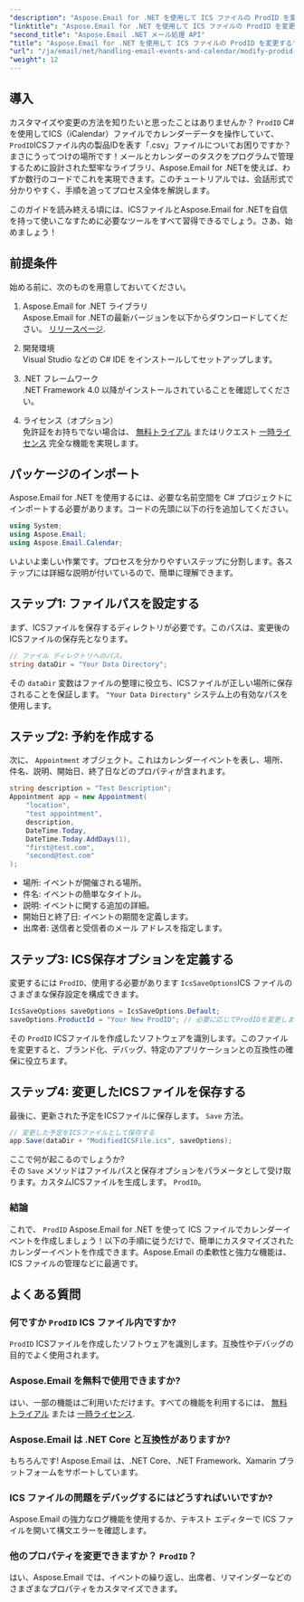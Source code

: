 ```yaml
---
"description": "Aspose.Email for .NET を使用して ICS ファイルの ProdID を変更する方法を学びましょう。シームレスなカレンダー管理を実現するためのコード、ヒント、FAQ を交えたステップバイステップのチュートリアルです。"
"linktitle": "Aspose.Email for .NET を使用して ICS ファイルの ProdID を変更する"
"second_title": "Aspose.Email .NET メール処理 API"
"title": "Aspose.Email for .NET を使用して ICS ファイルの ProdID を変更する"
"url": "/ja/email/net/handling-email-events-and-calendar/modify-prodid-in-ics-files/"
"weight": 12
---
```


## 導入

カスタマイズや変更の方法を知りたいと思ったことはありませんか？ `ProdID` C#を使用してICS（iCalendar）ファイルでカレンダーデータを操作していて、 `ProdID`ICSファイル内の製品IDを表す「.csv」ファイルについてお困りですか？まさにうってつけの場所です！メールとカレンダーのタスクをプログラムで管理するために設計された堅牢なライブラリ、Aspose.Email for .NETを使えば、わずか数行のコードでこれを実現できます。このチュートリアルでは、会話形式で分かりやすく、手順を追ってプロセス全体を解説します。

このガイドを読み終える頃には、ICSファイルとAspose.Email for .NETを自信を持って使いこなすために必要なツールをすべて習得できるでしょう。さあ、始めましょう！

## 前提条件

始める前に、次のものを用意しておいてください。

1. Aspose.Email for .NET ライブラリ  
   Aspose.Email for .NETの最新バージョンを以下からダウンロードしてください。 [リリースページ](https://releases。aspose.com/email/net/).  

2. 開発環境  
   Visual Studio などの C# IDE をインストールしてセットアップします。

3. .NET フレームワーク  
   .NET Framework 4.0 以降がインストールされていることを確認してください。

4. ライセンス（オプション）  
   免許証をお持ちでない場合は、 [無料トライアル](https://releases.aspose.com/) またはリクエスト [一時ライセンス](https://purchase.aspose.com/temporary-license/) 完全な機能を実現します。

## パッケージのインポート

Aspose.Email for .NET を使用するには、必要な名前空間を C# プロジェクトにインポートする必要があります。コードの先頭に以下の行を追加してください。

```csharp
using System;
using Aspose.Email;
using Aspose.Email.Calendar;
```

いよいよ楽しい作業です。プロセスを分かりやすいステップに分割します。各ステップには詳細な説明が付いているので、簡単に理解できます。

## ステップ1: ファイルパスを設定する

まず、ICSファイルを保存するディレクトリが必要です。このパスは、変更後のICSファイルの保存先となります。

```csharp
// ファイル ディレクトリへのパス。
string dataDir = "Your Data Directory";
```
 
その `dataDir` 変数はファイルの整理に役立ち、ICSファイルが正しい場所に保存されることを保証します。 `"Your Data Directory"` システム上の有効なパスを使用します。

## ステップ2: 予約を作成する

次に、 `Appointment` オブジェクト。これはカレンダーイベントを表し、場所、件名、説明、開始日、終了日などのプロパティが含まれます。

```csharp
string description = "Test Description";
Appointment app = new Appointment(
    "location", 
    "test appointment", 
    description, 
    DateTime.Today,
    DateTime.Today.AddDays(1), 
    "first@test.com", 
    "second@test.com"
);
```
 
- 場所: イベントが開催される場所。  
- 件名: イベントの簡単なタイトル。  
- 説明: イベントに関する追加の詳細。  
- 開始日と終了日: イベントの期間を定義します。  
- 出席者: 送信者と受信者のメール アドレスを指定します。

## ステップ3: ICS保存オプションを定義する

変更するには `ProdID`、使用する必要があります `IcsSaveOptions`ICS ファイルのさまざまな保存設定を構成できます。

```csharp
IcsSaveOptions saveOptions = IcsSaveOptions.Default;
saveOptions.ProductId = "Your New ProdID"; // 必要に応じてProdIDを変更します
```
 
その `ProdID` ICSファイルを作成したソフトウェアを識別します。このファイルを変更すると、ブランド化、デバッグ、特定のアプリケーションとの互換性の確保に役立ちます。

## ステップ4: 変更したICSファイルを保存する

最後に、更新された予定をICSファイルに保存します。 `Save` 方法。

```csharp
// 変更した予定をICSファイルとして保存する
app.Save(dataDir + "ModifiedICSFile.ics", saveOptions);
```

ここで何が起こるのでしょうか?  
その `Save` メソッドはファイルパスと保存オプションをパラメータとして受け取ります。カスタムICSファイルを生成します。 `ProdID`。

### 結論

これで、 `ProdID` Aspose.Email for .NET を使って ICS ファイルでカレンダーイベントを作成しましょう！以下の手順に従うだけで、簡単にカスタマイズされたカレンダーイベントを作成できます。Aspose.Email の柔軟性と強力な機能は、ICS ファイルの管理などに最適です。

## よくある質問

### 何ですか `ProdID` ICS ファイル内ですか?  
`ProdID` ICSファイルを作成したソフトウェアを識別します。互換性やデバッグの目的でよく使用されます。

### Aspose.Email を無料で使用できますか?  
はい、一部の機能はご利用いただけます。すべての機能を利用するには、 [無料トライアル](https://releases.aspose.com/) または [一時ライセンス](https://purchase。aspose.com/temporary-license/).

### Aspose.Email は .NET Core と互換性がありますか?  
もちろんです! Aspose.Email は、.NET Core、.NET Framework、Xamarin プラットフォームをサポートしています。

### ICS ファイルの問題をデバッグするにはどうすればいいですか?  
Aspose.Email の強力なログ機能を使用するか、テキスト エディターで ICS ファイルを開いて構文エラーを確認します。

### 他のプロパティを変更できますか？ `ProdID`？  
はい、Aspose.Email では、イベントの繰り返し、出席者、リマインダーなどのさまざまなプロパティをカスタマイズできます。
